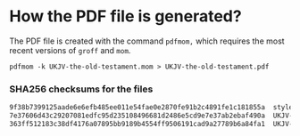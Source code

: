 # How the PDF file is generated?
The PDF file is created with the command `pdfmom,` which requires the most recent versions of `groff` and `mom`.

```shell
pdfmom -k UKJV-the-old-testament.mom > UKJV-the-old-testament.pdf
```

### SHA256 checksums for the files
```txt
9f38b7399125aade6e6efb485ee011e54fae0e2870fe91b2c4891fe1c181855a  stylesheet.mom
7e37606d43c29207081edfc95d235108496681d2486e5cd9e7e37ab2ebaf490a  UKJV-the-old-testament.mom
363ff512183c38df4176a07895bb9189b4554ff9506191cad9a27789b6a84fa1  UKJV-the-old-testament.pdf
```
